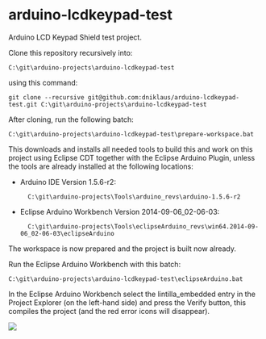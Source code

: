 # arduino-lcdkeypad-test
Arduino LCD Keypad Shield test project.


Clone this repository recursively into:

    C:\git\arduino-projects\arduino-lcdkeypad-test

using this command:

    git clone --recursive git@github.com:dniklaus/arduino-lcdkeypad-test.git C:\git\arduino-projects\arduino-lcdkeypad-test

After cloning, run the following batch:

    C:\git\arduino-projects\arduino-lcdkeypad-test\prepare-workspace.bat

This downloads and installs all needed tools to build this and work on this project using Eclipse CDT together with the Eclipse Arduino Plugin, unless the tools are already installed at the following locations:

* Arduino IDE Version 1.5.6-r2:
        
        C:\git\arduino-projects\Tools\arduino_revs\arduino-1.5.6-r2

* Eclipse Arduino Workbench Version 2014-09-06_02-06-03:
        
        C:\git\arduino-projects\Tools\eclipseArduino_revs\win64.2014-09-06_02-06-03\eclipseArduino

The workspace is now prepared and the project is built now already.

Run the Eclipse Arduino Workbench with this batch:

    C:\git\arduino-projects\arduino-lcdkeypad-test\eclipseArduino.bat

In the Eclipse Arduino Workbench select the lintilla_embedded entry in the Project Explorer (on the left-hand side) and press the Verify button, this compiles the project (and the red error icons will disappear). 

![](https://github.com/ERNICommunity/lintilla-embedded/wiki/pictures/select_proj_and_press_verify.png)
